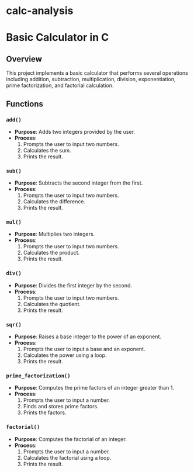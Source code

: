 # calc-analysis
# Basic Calculator in C

## Overview
This project implements a basic calculator that performs several operations including addition, subtraction, multiplication, division, exponentiation, prime factorization, and factorial calculation.

## Functions

### `add()`
- **Purpose**: Adds two integers provided by the user.
- **Process**:
  1. Prompts the user to input two numbers.
  2. Calculates the sum.
  3. Prints the result.

### `sub()`
- **Purpose**: Subtracts the second integer from the first.
- **Process**:
  1. Prompts the user to input two numbers.
  2. Calculates the difference.
  3. Prints the result.

### `mul()`
- **Purpose**: Multiplies two integers.
- **Process**:
  1. Prompts the user to input two numbers.
  2. Calculates the product.
  3. Prints the result.

### `div()`
- **Purpose**: Divides the first integer by the second.
- **Process**:
  1. Prompts the user to input two numbers.
  2. Calculates the quotient.
  3. Prints the result.

### `sqr()`
- **Purpose**: Raises a base integer to the power of an exponent.
- **Process**:
  1. Prompts the user to input a base and an exponent.
  2. Calculates the power using a loop.
  3. Prints the result.

### `prime_factorization()`
- **Purpose**: Computes the prime factors of an integer greater than 1.
- **Process**:
  1. Prompts the user to input a number.
  2. Finds and stores prime factors.
  3. Prints the factors.

### `factorial()`
- **Purpose**: Computes the factorial of an integer.
- **Process**:
  1. Prompts the user to input a number.
  2. Calculates the factorial using a loop.
  3. Prints the result.
